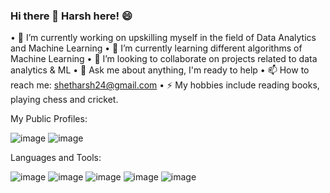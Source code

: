 ### Hi there 👋 Harsh here! :smile:

<!--
**shetharsh24/shetharsh24** is a ✨ _special_ ✨ repository because its `README.md` (this file) appears on your GitHub profile.
Here are some ideas to get you started:
-->
•	🔭 I’m currently working on upskilling myself in the field of Data Analytics and Machine Learning
•	🌱 I’m currently learning different algorithms of Machine Learning
•	👯 I’m looking to collaborate on projects related to data analytics & ML
•	💬 Ask me about anything, I'm ready to help
•	📫 How to reach me: shetharsh24@gmail.com
•	⚡ My hobbies include reading books, playing chess and cricket.

My Public Profiles:

![image](https://user-images.githubusercontent.com/69078745/136386385-d817ba82-c5be-44d4-b1e6-13a76a9541b9.png)
![image](https://user-images.githubusercontent.com/69078745/136386426-f0f6a8eb-f151-4cc8-a9fa-b0a877ad4908.png)

Languages and Tools:

![image](https://user-images.githubusercontent.com/69078745/136386577-ffd01a65-d2ad-4793-83bb-918faf840158.png)
![image](https://user-images.githubusercontent.com/69078745/136386840-3836c6cc-7093-4db8-99d6-0856eff6cc2b.png)
![image](https://user-images.githubusercontent.com/69078745/136386790-751a5f6e-7ce5-4314-8bcc-464e8740c07d.png)
![image](https://user-images.githubusercontent.com/69078745/136386739-1e14940e-ec30-44a1-b6a0-ae603012b5c6.png)
![image](https://user-images.githubusercontent.com/69078745/136387365-9ea9754f-7e34-421f-843a-e9bbac059a78.png)


